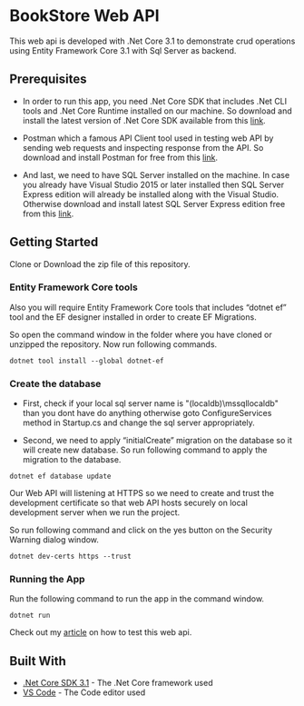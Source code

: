 # BookStore Web API

This web api is developed with .Net Core 3.1 to demonstrate crud operations using Entity Framework Core 3.1 with Sql Server as backend.

## Prerequisites

- In order to run this app, you need .Net Core SDK that includes .Net CLI tools and .Net Core Runtime installed on our machine.
  So download and install the latest version of .Net Core SDK available from this [link](https://dotnet.microsoft.com/download).

- Postman which a famous API Client tool used in testing web API by sending web requests and inspecting response from the API. So download and install Postman for free from this [link](https://www.getpostman.com/downloads/).

- And last, we need to have SQL Server installed on the machine. In case you already have Visual Studio 2015 or later installed then SQL Server Express edition will already be installed along with the Visual Studio. Otherwise download and install latest SQL Server Express edition free from this [link](https://www.microsoft.com/en-us/sql-server/sql-server-editions-express).

## Getting Started

Clone or Download the zip file of this repository.

### Entity Framework Core tools

Also you will require Entity Framework Core tools that includes “dotnet ef” tool and the EF designer installed in order to create EF Migrations.

So open the command window in the folder where you have cloned or unzipped the repository.
Now run following commands.

```
dotnet tool install --global dotnet-ef
```

### Create the database

- First, check if your local sql server name is "(localdb)\mssqllocaldb" than you dont have do anything otherwise goto ConfigureServices method in Startup.cs and change the sql server appropriately.

- Second, we need to apply “initialCreate” migration on the database so it will create new database.
  So run following command to apply the migration to the database.

```
dotnet ef database update
```

Our Web API will listening at HTTPS so we need to create and trust the development certificate so that web API hosts securely on local development server when we run the project.

So run following command and click on the yes button on the Security Warning dialog window.

```
dotnet dev-certs https --trust
```

### Running the App

Run the following command to run the app in the command window.

```
dotnet run
```

Check out my [article](https://sanjaysaini.tech/create-asp-net-core-3-web-api-using-entity-framework-core/) on how to test this web api.

## Built With

- [.Net Core SDK 3.1](https://dotnet.microsoft.com/download/dotnet-core/3.1) - The .Net Core framework used
- [VS Code](https://code.visualstudio.com/download) - The Code editor used
